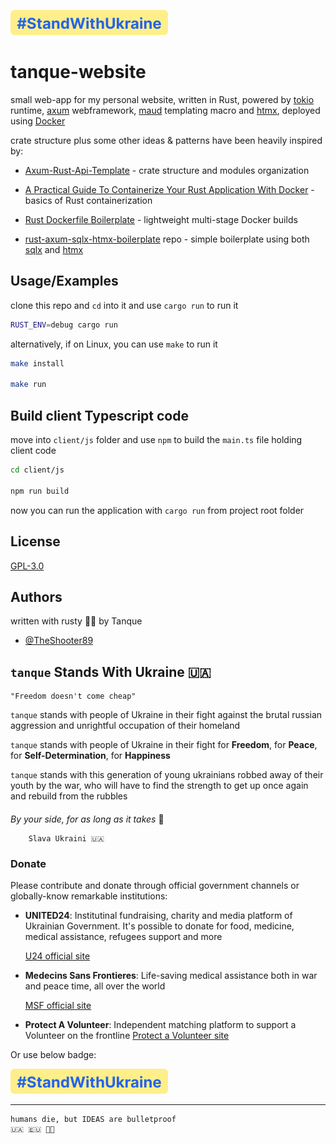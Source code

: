 [![Stand With Ukraine](https://raw.githubusercontent.com/vshymanskyy/StandWithUkraine/main/badges/StandWithUkraine.svg)](https://stand-with-ukraine.pp.ua)

# tanque-website

small web-app for my personal website, written in Rust, powered by [tokio](https://github.com/tokio-rs/tokio) runtime, [axum](https://github.com/tokio-rs/axum) webframework, [maud](https://github.com/lambda-fairy/maud) templating macro and [htmx](https://github.com/bigskysoftware/htmx), deployed using [Docker](https://www.docker.com/)

crate structure plus some other ideas & patterns have been heavily inspired by:

- [Axum-Rust-Api-Template](https://github.com/thanipro/Axum-Rust-Rest-Api-Template/) - crate structure and modules organization

- [A Practical Guide To Containerize Your Rust Application With Docker](https://itnext.io/a-practical-guide-to-containerize-your-rust-application-with-docker-77e8a391b4a8) - basics of Rust containerization

- [Rust Dockerfile Boilerplate](https://peterprototypes.com/blog/rust-dockerfile-boilerplate/) - lightweight multi-stage Docker builds

- [rust-axum-sqlx-htmx-boilerplate](https://github.com/scottjmaddox/rust-axum-sqlx-htmx-boilerplate/) repo - simple boilerplate using both [sqlx](https://github.com/launchbadge/sqlx) and [htmx](https://github.com/bigskysoftware/htmx)



## Usage/Examples

clone this repo and `cd` into it and use `cargo run` to run it

```bash
RUST_ENV=debug cargo run
```

alternatively, if on Linux, you can use `make` to run it

```bash
make install

make run
```

## Build client Typescript code

move into `client/js` folder and use `npm` to build the `main.ts` file holding client code

```bash
cd client/js

npm run build
```

now you can run the application with `cargo run` from project root folder

## License

[GPL-3.0](https://choosealicense.com/licenses/gpl-3.0/)

## Authors

written with rusty 💛️💙️ by Tanque

- [@TheShooter89](https://www.github.com/TheShooter89)

## `tanque` Stands With Ukraine 🇺🇦️

    "Freedom doesn't come cheap"

`tanque` stands with people of Ukraine in their fight against the brutal russian aggression and unrightful occupation of their homeland

`tanque` stands with people of Ukraine in their fight for **Freedom**, for **Peace**, for **Self-Determination**, for **Happiness**

`tanque` stands with this generation of young ukrainians robbed away of their youth by the war, who will have to find the strength to get up once again and rebuild from the rubbles

####

_By your side, for as long as it takes_ 💪️

        Slava Ukraini 🇺🇦️

### Donate

Please contribute and donate through official government channels or globally-know remarkable institutions:

- **UNITED24**: Institutinal fundraising, charity and media platform of Ukrainian Government. It's possible to donate for food, medicine, medical assistance, refugees support and more

  [U24 official site](https://u24.gov.ua/)

- **Medecins Sans Frontieres**: Life-saving medical assistance both in war and peace time, all over the world

  [MSF official site](https://www.msf.org/ukraine)

- **Protect A Volunteer**: Independent matching platform to support a Volunteer on the frontline
  [Protect a Volunteer site](https://protectavolunteer.com/)

Or use below badge:

[![Stand With Ukraine](https://raw.githubusercontent.com/vshymanskyy/StandWithUkraine/main/badges/StandWithUkraine.svg)](https://stand-with-ukraine.pp.ua)

---

    humans die, but IDEAS are bulletproof
    🇺🇦️ ️🇪🇺️ 🏳️‍🌈️
